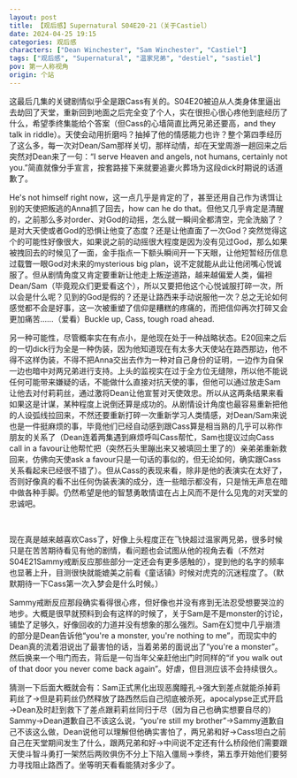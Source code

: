 ```yaml
---
layout: post
title: 【观后感】Supernatural S04E20-21（关于Castiel）
date: 2024-04-25 19:15
categories: 观后感
characters: ["Dean Winchester", "Sam Winchester", "Castiel"]
tags: ["观后感", "Supernatural", "温家兄弟", "destiel", "sastiel"]
pov: 第一人称视角
origin: 个站
---
```


这最后几集的关键剧情似乎全是跟Cass有关的。S04E20被迫从人类身体里逼出去劫回了天堂，重新回到地面之后完全变了个人，实在很担心很心疼他到底经历了什么，希望季终集能给个答案（但Cass的心墙简直比两兄弟还要高，and they talk in riddle）。天使会动用折磨吗？抽掉了他的情感能力也许？整个第四季经历了这么多，每一次对Dean/Sam那样关切，那样动情，却在天堂周游一趟回来之后突然对Dean来了一句：“I serve Heaven and angels, not humans, certainly not you.”简直就像分手宣言，按套路接下来就要追妻火葬场为这段dick时期说的话道歉了。

He's not himself right now，这一点几乎是肯定的了，甚至还用自己作为诱饵让别的天使把叛逃的Anna抓了回去，how can he do that。但他又几乎肯定是清醒的，之前那么多对order、对God的动摇，怎么就一瞬间全都清空，完全洗脑了？是对大天使或者God的恐惧让他变了态度？还是让他直面了一次God？突然觉得这个的可能性好像很大，如果说之前的动摇很大程度是因为没有见过God，那么如果被拽回去的时候见了一面，金手指点一下额头瞬间开一下天眼，让他短暂经历信息过载瞥一眼God对未来的mysterious big plan，说不定就能从此让他闭嘴心悦诚服了。但从剧情角度又肯定要重新让他走上叛逆道路，越来越偏爱人类，偏袒Dean/Sam（毕竟观众们更爱看这个），所以又要把他这个心悦诚服打碎一次，所以会是什么呢？见到的God是假的？还是让路西来手动说服他一次？总之无论如何感觉都不会是好事，这一次被重塑了信仰是糟糕的疼痛的，而把信仰再次打碎又会更加痛苦……（爱看）Buckle up, Cass, tough road ahead.

另一种可能性，尽管概率实在有点小，是他现在处于一种战略状态。E20回来之后的一切dick行为全是一种伪装，因为他知道现在有太多大天使站在路西那边，他不得不这样伪装，不得不把Anna交出去作为一种对自己身份的证明，一边作为自保一边也暗中对两兄弟进行支持。上头的监视实在过于全方位无缝隙，所以他不能说任何可能带来嫌疑的话，不能做什么直接对抗天使的事，但他可以通过放走Sam让他去对付莉莉丝，通过激将Dean让他宣誓对天使效忠。所以从这两条结果来看如果这是计谋，某种程度上说倒还算是成功的。从剧情设计角度也最容易重新把他的人设弧线拉回来，不然还要重新打碎一次重新学习人类情感，对Dean/Sam来说也是一件挺麻烦的事，毕竟他们已经自动感到跟Cass算是相当熟的几乎可以称作朋友的关系了（Dean连着两集遇到麻烦呼叫Cass帮忙，Sam也提议过向Cass call in a favour让他帮忙把（突然石头里蹦出来又被填回土里了的）亲弟弟重新救回来，仿佛向天使ask a favour只是一句话的事似的，但无论如何，确实跟Cass关系看起来已经很不错了）。但从Cass的表现来看，除非是他的表演实在太好了，否则好像真的看不出任何伪装表演的成分，连一些暗示都没有，只是悄无声息在暗中做各种手脚。仍然希望是他的智慧勇敢情谊在占上风而不是什么见鬼的对天堂的忠诚吧。

<br>

现在真是越来越喜欢Cass了，好像上头程度正在飞快超过温家两兄弟，很多时候只是在苦苦期待看见有他的剧情，看问题也会试图从他的视角去看（不然对S04E21Sammy戒断反应那些部分一定还会有更多感触的），提到他的名字的频率也显著上升，目测很快就能媲美之前看《童话镇》时候对虎克的沉迷程度了。（默默期待一下Cass第一次入梦会是什么时候。）

Sammy戒断反应那段确实看得很心疼，但好像也并没有疼到无法忍受想要哭泣的地步。大概是很早就预料到会有这样的时候了，关于Sam是不是monster的讨论，铺垫了足够久，好像回收的力道并没有想象的那么强烈。Sam在幻觉中几乎崩溃的部分是Dean告诉他“you're a monster, you're nothing to me”，而现实中的Dean真的流着泪说出了最害怕的话，当着弟弟的面说出了“you're a monster”。然后换来一个甩门而去，背后是一句当年父亲赶他出门时同样的“if you walk out of that door you never come back again”。好虐，但目测应该不会持续很久。

猜测一下后面大概就会有：Sam正式黑化出现恶魔瞳孔→强大到差点就能杀掉莉莉丝了→但是莉莉丝仍然释放了路西然后自己彻底被杀死，apocalypse正式开启→Dean及时赶到救下了差点跟莉莉丝同归于尽（因为自己也确实想要自尽的）Sammy→Dean道歉自己不该这么说，“you're still my brother”→Sammy道歉自己不该这么做，Dean说他可以理解但他确实害怕了，两兄弟和好→Cass坦白之前自己在天堂期间发生了什么，跟两兄弟和好→中间说不定还有什么桥段他们需要跟天使斗智斗勇打一架然后两败俱伤不分上下陷入僵局→季终，第五季开始他们要努力寻找阻止路西了。坐等明天看看能猜对多少了。
